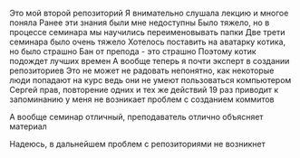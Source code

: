 Это мой второй репозиторий
Я внимательно слушала лекцию и многое поняла
Ранее эти знания были мне недоступны
Было тяжело, но в процессе семинара мы научились переименовывать папки
Две трети семинара было очень тяжело
Хотелось поставить на аватарку котика, но было страшно
Бан от препода - это страшно
Поэтому котик подождет лучших времен
А вообще теперь я почти эксперт в создании репозиториев
Это не может не радовать
непонятно, как некоторые люди попадают на курс
ведь они не умеют пользоваться компьютером
Сергей прав, повторение одних и тех же действий 19 раз приводит к запоминанию
у меня не возникает проблем с созданием коммитов

А вообще семинар отличный, преподаватель отлично объясняет материал


Надеюсь, в дальнейшем проблем с репозиториями не возникнет